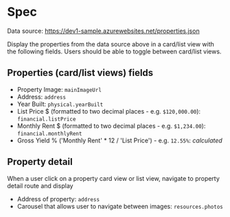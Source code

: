 # Spec

Data source: https://dev1-sample.azurewebsites.net/properties.json

Display the properties from the data source above in a card/list view with the following fields. Users should be able to toggle between card/list views.

## Properties (card/list views) fields

* Property Image: `mainImageUrl`
* Address: `address`
* Year Built: `physical.yearBuilt`
* List Price $ (formatted to two decimal places - e.g. `$120,000.00`): `financial.listPrice`
* Monthly Rent $ (formatted to two decimal places - e.g. `$1,234.00`): `financial.monthlyRent`
* Gross Yield % ('Monthly Rent' * 12 / 'List Price') - e.g. `12.55%`: _calculated_

## Property detail

When a user click on a property card view or list view, navigate to property detail route and display

* Address of property: `address`
* Carousel that allows user to navigate between images: `resources.photos`
